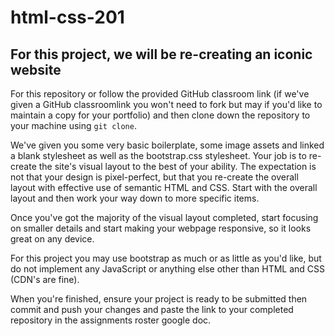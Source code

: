 # html-css-201
## For this project, we will be re-creating an iconic website

For this repository or follow the provided GitHub classroom link (if we've given a GitHub classroomlink you won't need to fork but may if you'd like to maintain a copy for your portfolio) and then clone down the repository to your machine using ```git clone```.

We've given you some very basic boilerplate, some image assets and linked a blank stylesheet as well as the bootstrap.css stylesheet.  Your job is to re-create the site's visual layout to the best of your ability.  The expectation is not that your design is pixel-perfect, but that you re-create the overall layout with effective use of semantic HTML and CSS.  Start with the overall layout and then work your way down to more specific items.  

Once you've got the majority of the visual layout completed, start focusing on smaller details and start making your webpage responsive, so it looks great on any device.  

For this project you may use bootstrap as much or as little as you'd like, but do not implement any JavaScript or anything else other than HTML and CSS (CDN's are fine).  

When you're finished, ensure your project is ready to be submitted then commit and push your changes and paste the link to your completed repository in the assignments roster google doc.
